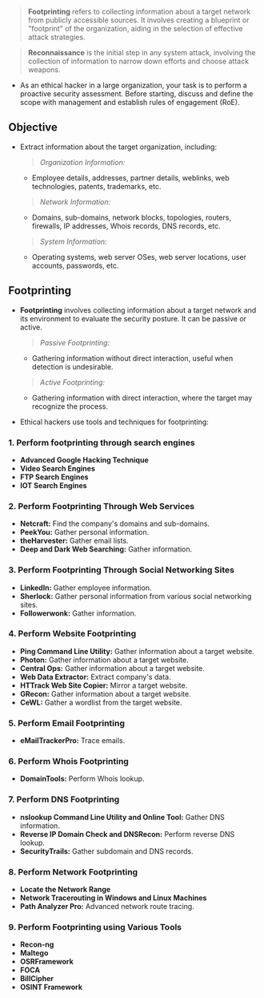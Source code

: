 
> **Footprinting** refers to collecting information about a target network from publicly accessible sources. It involves creating a blueprint or "footprint" of the organization, aiding in the selection of effective attack strategies.

> **Reconnaissance** is the initial step in any system attack, involving the collection of information to narrow down efforts and choose attack weapons.

- As an ethical hacker in a large organization, your task is to perform a proactive security assessment. Before starting, discuss and define the scope with management and establish rules of engagement (RoE).

## Objective

- Extract information about the target organization, including:
	> *Organization Information:*
    -   Employee details, addresses, partner details, weblinks, web technologies, patents, trademarks, etc.
	> *Network Information:*
    -   Domains, sub-domains, network blocks, topologies, routers, firewalls, IP addresses, Whois records, DNS records, etc.
	> *System Information:*
    -   Operating systems, web server OSes, web server locations, user accounts, passwords, etc.
	
	
## Footprinting

- **Footprinting** involves collecting information about a target network and its environment to evaluate the security posture. It can be passive or active.
	> *Passive Footprinting:*
    -   Gathering information without direct interaction, useful when detection is undesirable.
	> *Active Footprinting:*
    -   Gathering information with direct interaction, where the target may recognize the process.


-   Ethical hackers use tools and techniques for footprinting:

### 1. Perform footprinting through search engines

- **Advanced Google Hacking Technique**
- **Video Search Engines**
- **FTP Search Engines**
- **IOT Search Engines**

### 2. Perform Footprinting Through Web Services

- **Netcraft:** Find the company's domains and sub-domains.
- **PeekYou:** Gather personal information.
- **theHarvester:** Gather email lists.
- **Deep and Dark Web Searching:** Gather information.

### 3. Perform Footprinting Through Social Networking Sites

- **Linkedln:** Gather employee information.
- **Sherlock:** Gather personal information from various social networking sites.
- **Followerwonk:** Gather information.

### 4. Perform Website Footprinting

- **Ping Command Line Utility:** Gather information about a target website.
- **Photon:** Gather information about a target website.
- **Central Ops:** Gather information about a target website.
- **Web Data Extractor:** Extract company's data.
- **HTTrack Web Site Copier:** Mirror a target website.
- **GRecon:** Gather information about a target website.
- **CeWL:** Gather a wordlist from the target website.

### 5. Perform Email Footprinting

- **eMailTrackerPro:** Trace emails.

### 6. Perform Whois Footprinting

- **DomainTools:** Perform Whois lookup.

### 7. Perform DNS Footprinting

- **nslookup Command Line Utility and Online Tool:** Gather DNS information.
- **Reverse IP Domain Check and DNSRecon:** Perform reverse DNS lookup.
- **SecurityTrails:** Gather subdomain and DNS records.

### 8. Perform Network Footprinting

- **Locate the Network Range**
- **Network Tracerouting in Windows and Linux Machines**
- **Path Analyzer Pro:** Advanced network route tracing.

### 9. Perform Footprinting using Various Tools

- **Recon-ng**
- **Maltego**
- **OSRFramework**
- **FOCA**
- **BillCipher**
- **OSINT Framework**